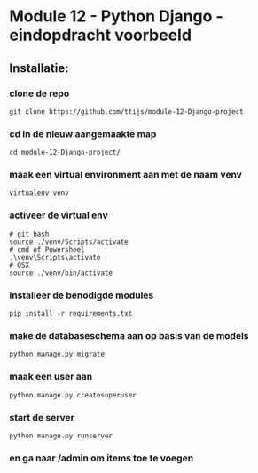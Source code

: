 # Module 12 - Python Django - eindopdracht voorbeeld

## Installatie:

### clone de repo
```
git clone https://github.com/ttijs/module-12-Django-project
```

### cd in de nieuw aangemaakte map
```
cd module-12-Django-project/
```

### maak een virtual environment aan met de naam venv
```
virtualenv venv
```

### activeer de virtual env
```
# git bash
source ./venv/Scripts/activate
# cmd of Powersheel
.\venv\Scripts\activate
# OSX
source ./venv/bin/activate
```

### installeer de benodigde modules
```
pip install -r requirements.txt
```

### make de databaseschema aan op basis van de models
```
python manage.py migrate
```

### maak een user aan
```
python manage.py createsuperuser
```

### start de server
```
python manage.py runserver
```

### en ga naar /admin om items toe te voegen
